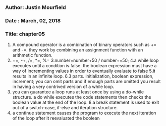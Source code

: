 ### Author: Justin Mourfield
### Date : March, 02, 2018
### Title: chapter05

1. A compound operator is a combination of binary operators such as += and -=. they work by combining an assignment function with an arithmetic function.
2. +=, -+, /=, *=, %=
3.number=number+50 / number+=50; 
4.a while loop executes until a condition is false. the boolean expression must have a way of incrementing values in order to eventually evaluate to false 
5.it results in an infinite loop.
6.3 parts. initialization, boolean expression, increment; you can omit parts and if enough parts are omitted you result in having a very contrived version of a while loop.
7. you can guarantee a loop runs at least once by using a do-while structure. a do while executes the code statements then checks the boolean value at the end of the loop.
8.a break statement is used to exit out of a switch-case, if-else and iteration structure.
9. a continue statement causes the program to execute the next iteration of the loop after it reevaluated the boolean 